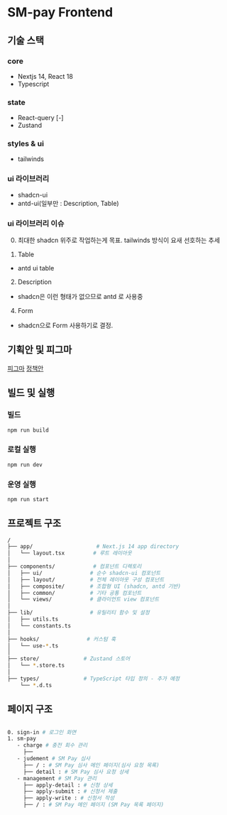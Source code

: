 # SM-pay Frontend

## 기술 스택

### core

- Nextjs 14, React 18
- Typescript

### state

- React-query [-]
- Zustand

### styles & ui

- tailwinds

### ui 라이브러리

- shadcn-ui
- antd-ui(일부만 : Description, Table)

### ui 라이브러리 이슈

0. 최대한 shadcn 위주로 작업하는게 목표. tailwinds 방식이 요새 선호하는 추세

1. Table

- antd ui table

2. Description

- shadcn은 이런 형태가 없으므로 antd 로 사용중

4. Form

- shadcn으로 Form 사용하기로 결정.

## 기획안 및 피그마

[피그마](https://www.figma.com/design/RxwP19dL9bvFhMJpZ5FzSW/SMPay-Planning?node-id=31-3468&p=f)
[정책안](https://searchm-atlab.atlassian.net/wiki/spaces/SMPay/pages/13336707/2.)

## 빌드 및 실행

### 빌드

```bash
npm run build
```

### 로컬 실행

```bash
npm run dev
```

### 운영 실행

```bash
npm run start
```

## 프로젝트 구조

```bash
/
├── app/                    # Next.js 14 app directory
│   └── layout.tsx         # 루트 레이아웃
│
├── components/            # 컴포넌트 디렉토리
│   ├── ui/               # 순수 shadcn-ui 컴포넌트
│   ├── layout/           # 전체 레이아웃 구성 컴포넌트
│   ├── composite/        # 조합형 UI (shadcn, antd 기반)
│   ├── common/           # 기타 공통 컴포넌트
│   └── views/            # 클라이언트 view 컴포넌트
│
├── lib/                  # 유틸리티 함수 및 설정
│   ├── utils.ts
│   └── constants.ts
│
├── hooks/               # 커스텀 훅
│   └── use-*.ts
│
├── store/              # Zustand 스토어
│   └── *.store.ts
│
├── types/              # TypeScript 타입 정의 - 추가 예정
    └── *.d.ts

```

## 페이지 구조

```bash

0. sign-in # 로그인 화면
1. sm-pay
   - charge # 충전 회수 관리
     ├──
   - judement # SM Pay 심사
     ├── / : # SM Pay 심사 메인 페이지(심사 요청 목록)
     ├── detail : # SM Pay 심사 요청 상세
   - management # SM Pay 관리
     ├── apply-detail : # 신청 상세
     ├── apply-submit : # 신청서 제출
     ├── apply-write : # 신청서 작성
     ├── / : # SM Pay 메인 페이지 (SM Pay 목록 페이지)
```
